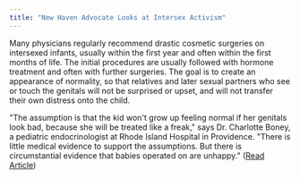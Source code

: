 ```yaml
---
title: "New Haven Advocate Looks at Intersex Activism"
---
```


  
Many physicians regularly recommend drastic cosmetic surgeries on intersexed infants, usually within the first year and often within the first months of life. The initial procedures are usually followed with hormone treatment and often with further surgeries. The goal is to create an appearance of normality, so that relatives and later sexual partners who see or touch the genitals will not be surprised or upset, and will not transfer their own distress onto the child.  


  
"The assumption is that the kid won't grow up feeling normal if her genitals look bad, because she will be treated like a freak," says Dr. Charlotte Boney, a pediatric endocrinologist at Rhode Island Hospital in Providence. "There is little medical evidence to support the assumptions. But there is circumstantial evidence that babies operated on are unhappy." ([Read Article][1])

 [1]: http://www.newhavenadvocate.com/articles/unkindcut.html